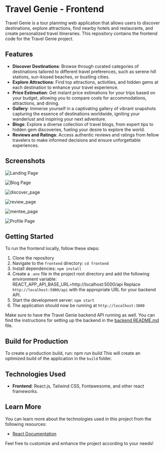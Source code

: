 # Travel Genie - Frontend

Travel Genie is a tour planning web application that allows users to discover destinations, explore attractions, find nearby hotels and restaurants, and create personalized travel itineraries. This repository contains the frontend code for the Travel Genie project.

## Features

- **Discover Destinations**: Browse through curated categories of destinations tailored to different travel preferences, such as serene hill stations, sun-kissed beaches, or bustling cities.
- **Explore Attractions**: Find top attractions, activities, and hidden gems at each destination to enhance your travel experience.
- **Price Estimation**: Get instant price estimations for your trips based on your budget, allowing you to compare costs for accommodations, attractions, and dining.
- **Gallery**: Immerse yourself in a captivating gallery of vibrant snapshots capturing the essence of destinations worldwide, igniting your wanderlust and inspiring your next adventure.
- **Blogs**: Explore a diverse collection of travel blogs, from expert tips to hidden gem discoveries, fueling your desire to explore the world.
- **Reviews and Ratings**: Access authentic reviews and ratings from fellow travelers to make informed decisions and ensure unforgettable experiences.

## Screenshots

![Landing Page](https://github.com/noobcoder-31/MajorProject_frontend/assets/114940964/480084d4-e359-42cc-9774-f08f0474a1f9)

![Blog Page](https://github.com/noobcoder-31/MajorProject_frontend/assets/114940964/8a2c3813-34a8-4baa-bdc0-0d272cb91677)

![discover_page](https://github.com/noobcoder-31/MajorProject_frontend/assets/114940964/602196a0-e913-4501-bc98-502d08f24d85)

![review_page](https://github.com/noobcoder-31/MajorProject_frontend/assets/114940964/8d3a5701-bb98-4cae-9137-73e9307a57a6)

![mentee_page](https://github.com/noobcoder-31/MajorProject_frontend/assets/114940964/b61b3d85-2de2-44a2-bf8a-6094824e01ac)

![Profile Page](https://github.com/noobcoder-31/MajorProject_frontend/assets/114940964/69ee5605-b816-4ab2-97a6-044169aac140)


## Getting Started

To run the frontend locally, follow these steps:

1. Clone the repository
2. Navigate to the `frontend` directory: `cd frontend`
3. Install dependencies: `npm install`
4. Create a `.env` file in the project root directory and add the following environment variable:
   REACT_APP_API_BASE_URL=http://localhost:5000/api
   Replace `http://localhost:5000/api` with the appropriate URL for your backend API.
5. Start the development server: `npm start`
6. The application should now be running at `http://localhost:3000`

Make sure to have the Travel Genie backend API running as well. You can find the instructions for setting up the backend in the [backend README.md](./backend/README.md) file.

## Build for Production

To create a production build, run: npm run build
This will create an optimized build of the application in the `build` folder.

## Technologies Used

- **Frontend**: React.js, Tailwind CSS, Fontawesome, and other react frameworks.

## Learn More

You can learn more about the technologies used in this project from the following resources:

- [React Documentation](https://reactjs.org/docs/getting-started.html)

Feel free to customize and enhance the project according to your needs!
